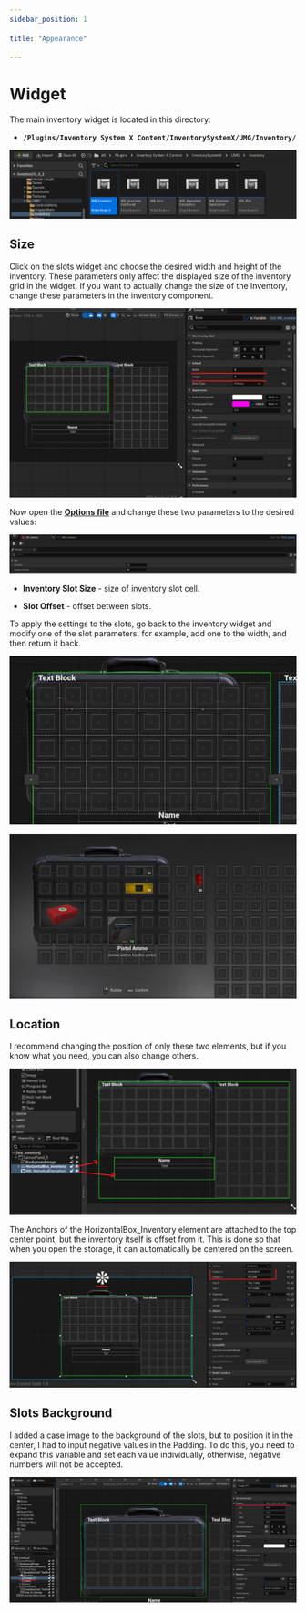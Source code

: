 ```yaml
---
sidebar_position: 1

title: "Appearance"

---
```


# Widget

The main inventory widget is located in this directory:

- **``/Plugins/Inventory System X Content/InventorySystemX/UMG/Inventory/``**

![img.png](..%2F..%2FImages_extras%2FAppearance%2Fimg.png)

## Size

Click on the slots widget and choose the desired width and height of the inventory. These parameters only affect the
displayed size of the inventory
grid in the widget. If you want to actually change the size of the inventory, change these parameters in the inventory
component.

![img_1.png](..%2F..%2FImages_extras%2FAppearance%2Fimg_1.png)

Now open the **[Options file](Options)**    and change these two parameters to the desired values:

![img_2.png](..%2F..%2FImages_extras%2FAppearance%2Fimg_2.png)

- **Inventory Slot Size** - size of inventory slot cell.

- **Slot Offset** - offset between slots.

To apply the settings to the slots, go back to the inventory widget and modify one of the slot parameters, for example,
add one to the width, and then return it back.

![img_3.png](..%2F..%2FImages_extras%2FAppearance%2Fimg_3.png)

![img_4.png](..%2F..%2FImages_extras%2FAppearance%2Fimg_4.png)

## Location

I recommend changing the position of only these two elements, but if you know what you need, you can also change others.

![img_5.png](..%2F..%2FImages_extras%2FAppearance%2Fimg_5.png)

The Anchors of the HorizontalBox_Inventory element are attached to the top center point, but the inventory itself is
offset from it. This is done so that when you open the storage, it can automatically be centered on the
screen.

![img_6.png](..%2F..%2FImages_extras%2FAppearance%2Fimg_6.png)

## Slots Background

I added a case image to the background of the slots, but to position it in the center, I had to input negative values
in the Padding. To do this, you need to expand this variable and set each value individually, otherwise, negative
numbers will not be accepted.

![img_7.png](..%2F..%2FImages_extras%2FAppearance%2Fimg_7.png)